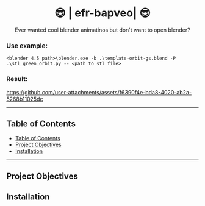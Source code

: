 <h1 align="center">😎 | efr-bapveo| 😎</h1>

<p align="center">
  Ever wanted cool blender animatinos but don't want to open blender?
</p>

### Use example:
`<blender 4.5 path>\blender.exe -b .\template-orbit-gs.blend -P .\stl_green_orbit.py -- <path to stl file>`
### Result:

https://github.com/user-attachments/assets/f6390f4e-bda8-4020-ab2a-5268b11025dc


---

## Table of Contents

- [Table of Contents](#table-of-contents)
- [Project Objectives](#project-objectives)
- [Installation](#installation)

---

## Project Objectives

## Installation

